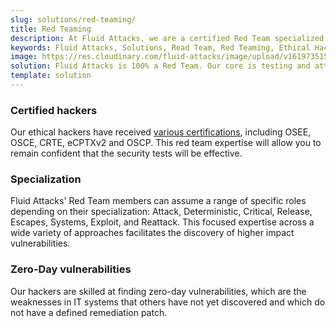 ```yaml
---
slug: solutions/red-teaming/
title: Red Teaming
description: At Fluid Attacks, we are a certified Red Team specialized in testing and attacking IT systems to detect vulnerabilities that can pose risks to your company.
keywords: Fluid Attacks, Solutions, Read Team, Red Teaming, Ethical Hacking, Security, Vulnerability
image: https://res.cloudinary.com/fluid-attacks/image/upload/v1619735155/airs/solutions/solution-red-teaming_trx6rr.webp
solution: Fluid Attacks is 100% a Red Team. Our core is testing and attacking infrastructures, applications, and source codes to find vulnerabilities that may pose risks to the assets of the owners and users of those systems. Our certified ethical hackers, continuously aiming to discover and employ novel tools and approaches, simulate cybercriminal attacks on your company’s information technology to assess its security controls and status. Based on these findings, we can then provide you with advice to determine the best ways to resolve your systems’ weaknesses and improve your protection against the countless, constant internal and external threats in cybersecurity.
template: solution
---
```


<div class="sect2">

### Certified hackers

Our ethical hackers have received [various certifications](../../about-us/certifications/),
including OSEE, OSCE, CRTE, eCPTXv2 and OSCP.
This red team expertise will allow you to remain confident
that the security tests will be effective.

</div>

<div class="sect2">

### Specialization

Fluid Attacks' Red Team members can assume a range of specific roles
depending on their specialization:
Attack, Deterministic, Critical,
Release, Escapes, Systems, Exploit, and Reattack.
This focused expertise
across a wide variety of approaches
facilitates the discovery of higher impact vulnerabilities.

</div>

<div class="sect2">

### Zero-Day vulnerabilities

Our hackers are skilled at finding zero-day vulnerabilities,
which are the weaknesses in IT systems
that others have not yet discovered
and which do not have a defined remediation patch.

</div>
